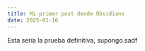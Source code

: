 ```yaml
---
title: Mi primer post desde Obsidians
date: 2025-01-16
---
```


Esta sería la prueba definitiva, supongo.sadf